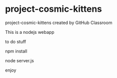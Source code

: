 # project-cosmic-kittens
project-cosmic-kittens created by GitHub Classroom

This is a nodejs webapp

to do stuff

npm install

node server.js

enjoy
